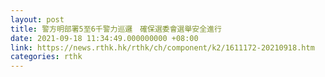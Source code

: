 ```yaml
---
layout: post
title: 警方明部署5至6千警力巡邏　確保選委會選舉安全進行
date: 2021-09-18 11:34:49.000000000 +08:00
link: https://news.rthk.hk/rthk/ch/component/k2/1611172-20210918.htm
categories: rthk
---
```



